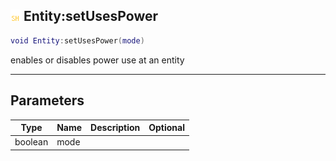 ## ![shared](.gitbook/assets/shared.png) Entity:setUsesPower


```lua
void Entity:setUsesPower(mode)
```

enables or disables power use at an entity


------
## Parameters

| Type   | Name | Description              | Optional |
| ------ | ---- | ------------------------ | -------: |
| boolean | mode |  |  |


